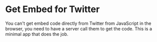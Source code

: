 # Get Embed for Twitter

You can't get embed code directly from Twitter from JavaScript in the browser, you need to have a server call them to get the code. This is a minimal app that does the job.

